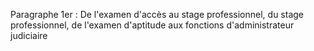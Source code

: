 Paragraphe 1er : De l'examen d'accès au stage professionnel, du stage professionnel, de l'examen d'aptitude aux fonctions d'administrateur judiciaire
